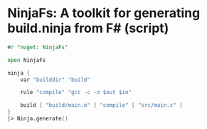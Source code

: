 # NinjaFs: A toolkit for generating build.ninja from F# (script)

```fsharp
#r "nuget: NinjaFs"

open NinjaFs

ninja {
    var "builddir" "build"

    rule "compile" "gcc -c -o $out $in"

    build [ "build/main.o" ] "compile" [ "src/main.c" ]
}
|> Ninja.generate()
```
